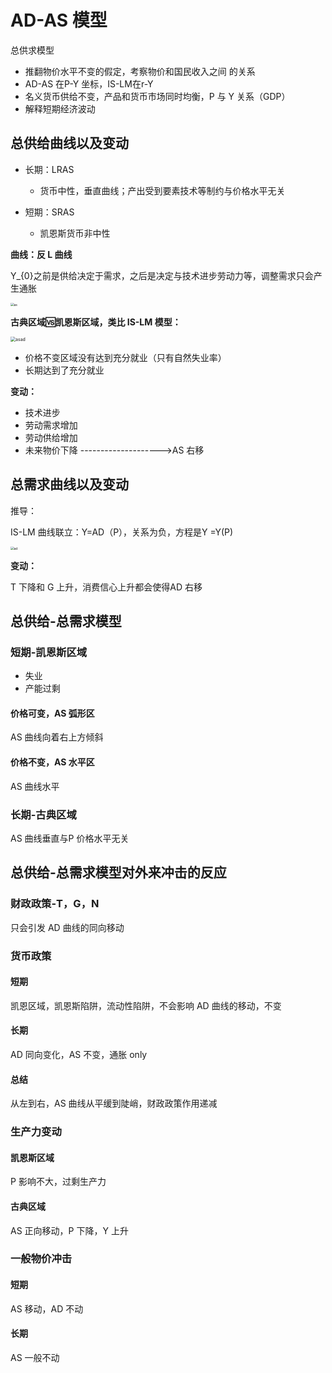 # AD-AS 模型

总供求模型

- 推翻物价水平不变的假定，考察物价和国民收入之间 的关系
- AD-AS 在P-Y 坐标，IS-LM在r-Y 
- 名义货币供给不变，产品和货币市场同时均衡，P 与 Y 关系（GDP）
- 解释短期经济波动

## 总供给曲线以及变动

- 长期：LRAS
  - 货币中性，垂直曲线；产出受到要素技术等制约与价格水平无关

- 短期：SRAS
  - 凯恩斯货币非中性



**曲线：反 L 曲线**

Y_{0}之前是供给决定于需求，之后是决定与技术进步劳动力等，调整需求只会产生通胀

<img src="/Users/wtsama/Documents/code/大二下期末/宏观/as.png" alt="as" style="zoom:35%;" />



**古典区域🆚凯恩斯区域，类比 IS-LM 模型：**

<img src="/Users/wtsama/Documents/code/大二下期末/宏观/asad.png" alt="asad" style="zoom:50%;" />

- 价格不变区域没有达到充分就业（只有自然失业率）
- 长期达到了充分就业



**变动：**

- 技术进步
- 劳动需求增加
- 劳动供给增加
- 未来物价下降                    -------------------->AS 右移

## 总需求曲线以及变动 

推导：

IS-LM 曲线联立：Y=AD（P），关系为负，方程是Y =Y(P)

<img src="/Users/wtsama/Documents/code/大二下期末/宏观/ad.png" alt="ad" style="zoom:35%;" />

**变动：**

T 下降和 G 上升，消费信心上升都会使得AD 右移

## 总供给-总需求模型

### 短期-凯恩斯区域

- 失业
- 产能过剩

#### 价格可变，AS 弧形区

AS 曲线向着右上方倾斜

#### 价格不变，AS 水平区

AS 曲线水平

### 长期-古典区域

AS 曲线垂直与P 价格水平无关

## 总供给-总需求模型对外来冲击的反应

### 财政政策-T，G，N

只会引发 AD 曲线的同向移动

### 货币政策

#### 短期

凯恩区域，凯恩斯陷阱，流动性陷阱，不会影响 AD 曲线的移动，不变

#### 长期

AD 同向变化，AS 不变，通胀 only

#### 总结

从左到右，AS 曲线从平缓到陡峭，财政政策作用递减

### 生产力变动

#### 凯恩斯区域

P 影响不大，过剩生产力

#### 古典区域

AS 正向移动，P 下降，Y 上升

### 一般物价冲击

#### 短期

AS 移动，AD 不动

#### 长期

AS 一般不动
